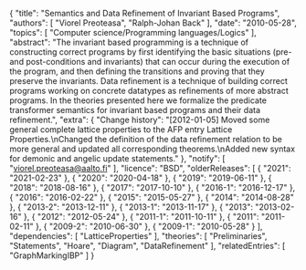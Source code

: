 {
    "title": "Semantics and Data Refinement of Invariant Based Programs",
    "authors": [
        "Viorel Preoteasa",
        "Ralph-Johan Back"
    ],
    "date": "2010-05-28",
    "topics": [
        "Computer science/Programming languages/Logics"
    ],
    "abstract": "The invariant based programming is a technique of constructing correct programs by first identifying the basic situations (pre- and post-conditions and invariants) that can occur during the execution of the program, and then defining the transitions and proving that they preserve the invariants. Data refinement is a technique of building correct programs working on concrete datatypes as refinements of more abstract programs. In the theories presented here we formalize the predicate transformer semantics for invariant based programs and their data refinement.",
    "extra": {
        "Change history": "[2012-01-05] Moved some general complete lattice properties to the AFP entry Lattice Properties.\nChanged the definition of the data refinement relation to be more general and updated all corresponding theorems.\nAdded new syntax for demonic and angelic update statements."
    },
    "notify": [
        "viorel.preoteasa@aalto.fi"
    ],
    "licence": "BSD",
    "olderReleases": [
        {
            "2021": "2021-02-23"
        },
        {
            "2020": "2020-04-18"
        },
        {
            "2019": "2019-06-11"
        },
        {
            "2018": "2018-08-16"
        },
        {
            "2017": "2017-10-10"
        },
        {
            "2016-1": "2016-12-17"
        },
        {
            "2016": "2016-02-22"
        },
        {
            "2015": "2015-05-27"
        },
        {
            "2014": "2014-08-28"
        },
        {
            "2013-2": "2013-12-11"
        },
        {
            "2013-1": "2013-11-17"
        },
        {
            "2013": "2013-02-16"
        },
        {
            "2012": "2012-05-24"
        },
        {
            "2011-1": "2011-10-11"
        },
        {
            "2011": "2011-02-11"
        },
        {
            "2009-2": "2010-06-30"
        },
        {
            "2009-1": "2010-05-28"
        }
    ],
    "dependencies": [
        "LatticeProperties"
    ],
    "theories": [
        "Preliminaries",
        "Statements",
        "Hoare",
        "Diagram",
        "DataRefinement"
    ],
    "relatedEntries": [
        "GraphMarkingIBP"
    ]
}